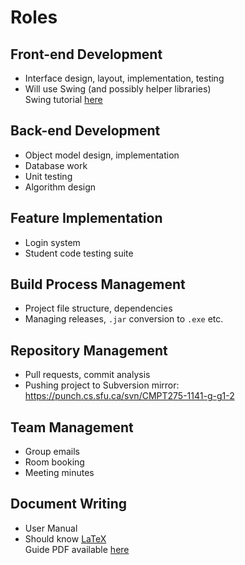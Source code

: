 Roles
=====
Front-end Development
---------------------
- Interface design, layout, implementation, testing
- Will use Swing (and possibly helper libraries)<br>
  Swing tutorial [here](http://docs.oracle.com/javase/tutorial/uiswing/)

Back-end Development
--------------------
- Object model design, implementation
- Database work
- Unit testing
- Algorithm design

Feature Implementation
----------------------
- Login system
- Student code testing suite

Build Process Management
------------------------
- Project file structure, dependencies
- Managing releases, `.jar` conversion to `.exe` etc.

Repository Management
---------------------
- Pull requests, commit analysis
- Pushing project to Subversion mirror: https://punch.cs.sfu.ca/svn/CMPT275-1141-g-g1-2

Team Management
---------------
- Group emails
- Room booking
- Meeting minutes

Document Writing
----------------
- User Manual
- Should know [LaTeX](https://en.wikipedia.org/wiki/LaTeX)<br>
  Guide PDF available [here](https://upload.wikimedia.org/wikipedia/commons/2/2d/LaTeX.pdf)

